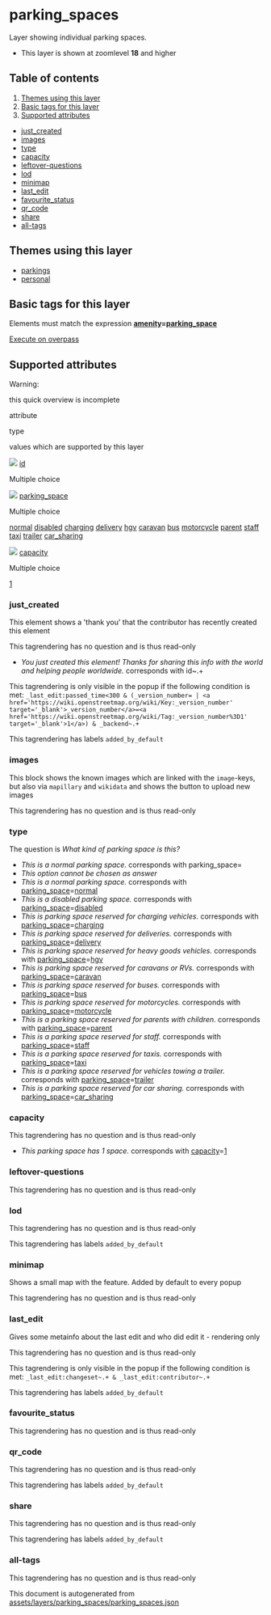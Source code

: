 [//]: # (WARNING: this file is automatically generated. Please find the sources at the bottom and edit those sources)

parking\_spaces
===============

Layer showing individual parking spaces.

*   This layer is shown at zoomlevel **18** and higher

Table of contents
-----------------

1.  [Themes using this layer](#-themes-using-this-layer-)
2.  [Basic tags for this layer](#-basic-tags-for-this-layer-)
3.  [Supported attributes](#-supported-attributes-)

*   [just\_created](#just_created)
*   [images](#images)
*   [type](#type)
*   [capacity](#capacity)
*   [leftover-questions](#leftover-questions)
*   [lod](#lod)
*   [minimap](#minimap)
*   [last\_edit](#last_edit)
*   [favourite\_status](#favourite_status)
*   [qr\_code](#qr_code)
*   [share](#share)
*   [all-tags](#all-tags)

Themes using this layer
-----------------------

*   [parkings](https://mapcomplete.org/parkings)
*   [personal](https://mapcomplete.org/personal)

Basic tags for this layer
-------------------------

Elements must match the expression **[amenity](https://wiki.openstreetmap.org/wiki/Key:amenity)\=[parking\_space](https://wiki.openstreetmap.org/wiki/Tag:amenity%3Dparking_space)**

[Execute on overpass](http://overpass-turbo.eu/?Q=%5Bout%3Ajson%5D%5Btimeout%3A90%5D%3B%28%20%20%20%20nwr%5B%22amenity%22%3D%22parking_space%22%5D%28%7B%7Bbbox%7D%7D%29%3B%0A%29%3Bout%20body%3B%3E%3Bout%20skel%20qt%3B)

Supported attributes
--------------------

Warning:

this quick overview is incomplete

attribute

type

values which are supported by this layer

[![](https://mapcomplete.org/assets/svg/statistics.svg)](https://taginfo.openstreetmap.org/keys/id#values) [id](https://wiki.openstreetmap.org/wiki/Key:id)

Multiple choice

[![](https://mapcomplete.org/assets/svg/statistics.svg)](https://taginfo.openstreetmap.org/keys/parking_space#values) [parking\_space](https://wiki.openstreetmap.org/wiki/Key:parking_space)

Multiple choice

[normal](https://wiki.openstreetmap.org/wiki/Tag:parking_space%3Dnormal) [disabled](https://wiki.openstreetmap.org/wiki/Tag:parking_space%3Ddisabled) [charging](https://wiki.openstreetmap.org/wiki/Tag:parking_space%3Dcharging) [delivery](https://wiki.openstreetmap.org/wiki/Tag:parking_space%3Ddelivery) [hgv](https://wiki.openstreetmap.org/wiki/Tag:parking_space%3Dhgv) [caravan](https://wiki.openstreetmap.org/wiki/Tag:parking_space%3Dcaravan) [bus](https://wiki.openstreetmap.org/wiki/Tag:parking_space%3Dbus) [motorcycle](https://wiki.openstreetmap.org/wiki/Tag:parking_space%3Dmotorcycle) [parent](https://wiki.openstreetmap.org/wiki/Tag:parking_space%3Dparent) [staff](https://wiki.openstreetmap.org/wiki/Tag:parking_space%3Dstaff) [taxi](https://wiki.openstreetmap.org/wiki/Tag:parking_space%3Dtaxi) [trailer](https://wiki.openstreetmap.org/wiki/Tag:parking_space%3Dtrailer) [car\_sharing](https://wiki.openstreetmap.org/wiki/Tag:parking_space%3Dcar_sharing)

[![](https://mapcomplete.org/assets/svg/statistics.svg)](https://taginfo.openstreetmap.org/keys/capacity#values) [capacity](https://wiki.openstreetmap.org/wiki/Key:capacity)

Multiple choice

[1](https://wiki.openstreetmap.org/wiki/Tag:capacity%3D1)

### just\_created

This element shows a 'thank you' that the contributor has recently created this element

This tagrendering has no question and is thus read-only

*   _You just created this element! Thanks for sharing this info with the world and helping people worldwide._ corresponds with id~.+

This tagrendering is only visible in the popup if the following condition is met: `_last_edit:passed_time<300 & (_version_number= | <a href='https://wiki.openstreetmap.org/wiki/Key:_version_number' target='_blank'>_version_number</a>=<a href='https://wiki.openstreetmap.org/wiki/Tag:_version_number%3D1' target='_blank'>1</a>) & _backend~.+`

This tagrendering has labels `added_by_default`

### images

This block shows the known images which are linked with the `image`\-keys, but also via `mapillary` and `wikidata` and shows the button to upload new images

This tagrendering has no question and is thus read-only

### type

The question is _What kind of parking space is this?_

*   _This is a normal parking space._ corresponds with parking\_space=
*   _This option cannot be chosen as answer_
*   _This is a normal parking space._ corresponds with [parking\_space](https://wiki.openstreetmap.org/wiki/Key:parking_space)\=[normal](https://wiki.openstreetmap.org/wiki/Tag:parking_space%3Dnormal)
*   _This is a disabled parking space._ corresponds with [parking\_space](https://wiki.openstreetmap.org/wiki/Key:parking_space)\=[disabled](https://wiki.openstreetmap.org/wiki/Tag:parking_space%3Ddisabled)
*   _This is parking space reserved for charging vehicles._ corresponds with [parking\_space](https://wiki.openstreetmap.org/wiki/Key:parking_space)\=[charging](https://wiki.openstreetmap.org/wiki/Tag:parking_space%3Dcharging)
*   _This is parking space reserved for deliveries._ corresponds with [parking\_space](https://wiki.openstreetmap.org/wiki/Key:parking_space)\=[delivery](https://wiki.openstreetmap.org/wiki/Tag:parking_space%3Ddelivery)
*   _This is parking space reserved for heavy goods vehicles._ corresponds with [parking\_space](https://wiki.openstreetmap.org/wiki/Key:parking_space)\=[hgv](https://wiki.openstreetmap.org/wiki/Tag:parking_space%3Dhgv)
*   _This is parking space reserved for caravans or RVs._ corresponds with [parking\_space](https://wiki.openstreetmap.org/wiki/Key:parking_space)\=[caravan](https://wiki.openstreetmap.org/wiki/Tag:parking_space%3Dcaravan)
*   _This is parking space reserved for buses._ corresponds with [parking\_space](https://wiki.openstreetmap.org/wiki/Key:parking_space)\=[bus](https://wiki.openstreetmap.org/wiki/Tag:parking_space%3Dbus)
*   _This is parking space reserved for motorcycles._ corresponds with [parking\_space](https://wiki.openstreetmap.org/wiki/Key:parking_space)\=[motorcycle](https://wiki.openstreetmap.org/wiki/Tag:parking_space%3Dmotorcycle)
*   _This is a parking space reserved for parents with children._ corresponds with [parking\_space](https://wiki.openstreetmap.org/wiki/Key:parking_space)\=[parent](https://wiki.openstreetmap.org/wiki/Tag:parking_space%3Dparent)
*   _This is a parking space reserved for staff._ corresponds with [parking\_space](https://wiki.openstreetmap.org/wiki/Key:parking_space)\=[staff](https://wiki.openstreetmap.org/wiki/Tag:parking_space%3Dstaff)
*   _This is a parking space reserved for taxis._ corresponds with [parking\_space](https://wiki.openstreetmap.org/wiki/Key:parking_space)\=[taxi](https://wiki.openstreetmap.org/wiki/Tag:parking_space%3Dtaxi)
*   _This is a parking space reserved for vehicles towing a trailer._ corresponds with [parking\_space](https://wiki.openstreetmap.org/wiki/Key:parking_space)\=[trailer](https://wiki.openstreetmap.org/wiki/Tag:parking_space%3Dtrailer)
*   _This is a parking space reserved for car sharing._ corresponds with [parking\_space](https://wiki.openstreetmap.org/wiki/Key:parking_space)\=[car\_sharing](https://wiki.openstreetmap.org/wiki/Tag:parking_space%3Dcar_sharing)

### capacity

This tagrendering has no question and is thus read-only

*   _This parking space has 1 space._ corresponds with [capacity](https://wiki.openstreetmap.org/wiki/Key:capacity)\=[1](https://wiki.openstreetmap.org/wiki/Tag:capacity%3D1)

### leftover-questions

This tagrendering has no question and is thus read-only

### lod

This tagrendering has no question and is thus read-only

This tagrendering has labels `added_by_default`

### minimap

Shows a small map with the feature. Added by default to every popup

This tagrendering has no question and is thus read-only

### last\_edit

Gives some metainfo about the last edit and who did edit it - rendering only

This tagrendering has no question and is thus read-only

This tagrendering is only visible in the popup if the following condition is met: `_last_edit:changeset~.+ & _last_edit:contributor~.+`

This tagrendering has labels `added_by_default`

### favourite\_status

This tagrendering has no question and is thus read-only

### qr\_code

This tagrendering has no question and is thus read-only

This tagrendering has labels `added_by_default`

### share

This tagrendering has no question and is thus read-only

This tagrendering has labels `added_by_default`

### all-tags

This tagrendering has no question and is thus read-only

This document is autogenerated from [assets/layers/parking\_spaces/parking\_spaces.json](https://github.com/pietervdvn/MapComplete/blob/develop/assets/layers/parking_spaces/parking_spaces.json)
